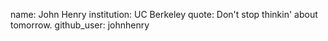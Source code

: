 name: John Henry
institution: UC Berkeley
quote: Don't stop thinkin' about tomorrow.
github_user: johnhenry